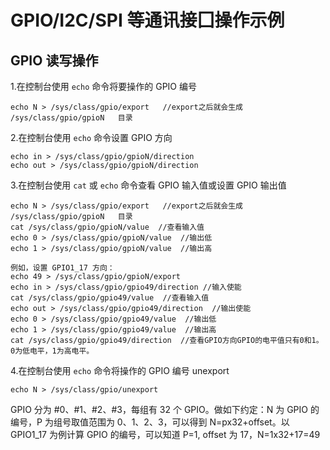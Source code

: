# GPIO/I2C/SPI 等通讯接囗操作示例

## GPIO 读写操作

1.在控制台使用 `echo` 命令将要操作的 GPIO 编号

```
echo N > /sys/class/gpio/export	  //export之后就会生成
/sys/class/gpio/gpioN 	目录
```

2.在控制台使用 `echo` 命令设置 GPIO 方向

```
echo in > /sys/class/gpio/gpioN/direction
echo out > /sys/class/gpio/gpioN/direction 	
```

3.在控制台使用 `cat` 或 `echo` 命令查看 GPIO 输入值或设置 GPIO 输出值

```
echo N > /sys/class/gpio/export	  //export之后就会生成
/sys/class/gpio/gpioN 	目录
cat /sys/class/gpio/gpioN/value	 //查看输入值
echo 0 > /sys/class/gpio/gpioN/value  //输出低
echo 1 > /sys/class/gpio/gpioN/value  //输出高
```

```
例如，设置 GPIO1_17 方向：
echo 49 > /sys/class/gpio/gpioN/export
echo in > /sys/class/gpio/gpio49/direction //输入使能
cat /sys/class/gpio/gpio49/value  //查看输入值
echo out > /sys/class/gpio/gpio49/direction  //输出使能
echo 0 > /sys/class/gpio/gpio49/value  //输出低
echo 1 > /sys/class/gpio/gpio49/value  //输出高
cat /sys/class/gpio/gpio49/direction  //查看GPIO方向GPIO的电平值只有0和1。0为低电平，1为高电平。
```

4.在控制台使用 `echo` 命令将操作的 GPIO 编号 unexport

```
echo N > /sys/class/gpio/unexport
```

GPIO 分为 #0、#1、#2、#3，每组有 32 个 GPIO。做如下约定：N 为 GPIO 的编号，P 为组号取值范围为 0、1、2、3，可以得到 N=px32+offset。以 GPIO1_17 为例计算 GPIO 的编号，可以知道 P=1, offset 为 17，N=1x32+17=49